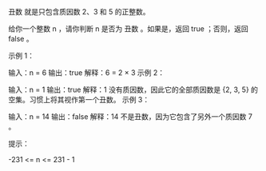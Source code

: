 丑数 就是只包含质因数 2、3 和 5 的正整数。

给你一个整数 n ，请你判断 n 是否为 丑数 。如果是，返回 true ；否则，返回 false 。

示例 1：

输入：n = 6
输出：true
解释：6 = 2 × 3
示例 2：

输入：n = 1
输出：true
解释：1 没有质因数，因此它的全部质因数是 {2, 3, 5} 的空集。习惯上将其视作第一个丑数。
示例 3：

输入：n = 14
输出：false
解释：14 不是丑数，因为它包含了另外一个质因数 7 。

提示：

-231 <= n <= 231 - 1
